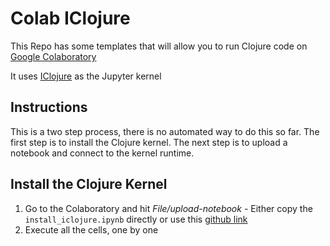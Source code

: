 # Colab IClojure

This Repo has some templates that will allow you to run Clojure code on [Google Colaboratory](https://colab.research.google.com/notebooks/welcome.ipynb)

It uses [IClojure](https://github.com/HCADatalab/IClojure) as the Jupyter kernel

## Instructions

This is a two step process, there is no automated way to do this so far. The first step is to install the Clojure kernel. The next step is to upload a notebook and connect to the kernel runtime.

## Install the Clojure Kernel

1. Go to the Colaboratory and hit *File/upload-notebook*  - Either copy the `install_iclojure.ipynb` directly or use this [github link](https://github.com/gigasquid/colab-iclojure/blob/master/install_iclojure.ipynb)
1. Execute all the cells, one by one
